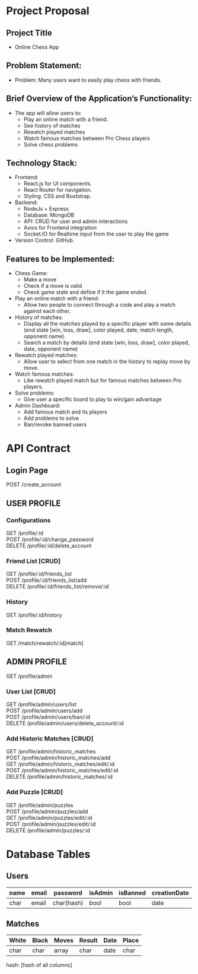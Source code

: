 # Project Proposal
## Project Title
  *	Online Chess App

##	Problem Statement:
  *	Problem: Many users want to easily play chess with friends.

##	Brief Overview of the Application’s Functionality:
  *	The app will allow users to:
    *	Play an online match with a friend.
    *	See history of matches
    *	Rewatch played matches
    *	Watch famous matches between Pro Chess players
    *	Solve chess problems
    	
##	Technology Stack:
  *	Frontend:
    *	React.js for UI components.
    *	React Router for navigation.
    *	Styling: CSS and Bootstrap.
  *	Backend:
    *	NodeJs + Express
    *	Database: MongoDB
    *	API: CRUD for user and admin interactions
    *	Axios for Frontend integration
    *	Socket.IO for Realtime input from the user to play the game
  *	Version Control: GitHub.
    
##	Features to be Implemented:
  *	Chess Game:
    *	Make a move
    * Check if a move is valid
    * Check game state and define if it the game ended.
  *	Play an online match with a friend:
    *	Allow two people to connect through a code and play a match against each other.
  *	History of matches: 
    *	Display all the matches played by a specific player with some details (end state [win, loss, draw], color played, date, match length, opponent name).
    *	Search a match by details (end state [win, loss, draw], color played, date, opponent name)
  *	Rewatch played matches: 
    *	Allow user to select from one match in the history to replay move by move.
  *	Watch famous matches: 
    *	Like rewatch played match but for famous matches between Pro players.
  *	Solve problems: 
    *	Give user a specific board to play to win/gain advantage
  *	Admin Dashboard:
    *	Add famous match and its players
    *	Add problems to solve
    *	Ban/revoke banned users

# API Contract
## Login Page
POST /create_account

## USER PROFILE
### Configurations
GET /profile/:id  
POST /profile/:id/change_password  
DELETE /profile/:id/delete_account  

### Friend List [CRUD]
GET /profile/:id/friends_list  
POST /profile/:id/friends_list/add  
DELETE /profile/:id/friends_list/remove/:id  

### History
GET /profile/:id/history

### Match Rewatch
GET /match/rewatch/:id[match]

## ADMIN PROFILE
GET /profile/admin

### User List [CRUD]
GET /profile/admin/users/list  
POST /profile/admin/users/add  
POST /profile/admin/users/ban/:id  
DELETE /profile/admin/users/delete_account/:id

### Add Historic Matches [CRUD]
GET /profile/admin/historic_matches  
POST /profile/admin/historic_matches/add  
GET /profile/admin/historic_matches/edit/:id  
POST /profile/admin/historic_matches/edit/:id  
DELETE /profile/admin/historic_matches/:id

### Add Puzzle [CRUD]
GET /profile/admin/puzzles  
POST /profile/admin/puzzles/add  
GET /profile/admin/puzzles/edit/:id  
POST /profile/admin/puzzles/edit/:id  
DELETE /profile/admin/puzzles/:id

# Database Tables
## Users
   | name | email | password | isAdmin | isBanned | creationDate |
   | ---- | ----- | -------- | ------- | -------- | -------------|
   | char | email | char(hash) | bool | bool | date |
   
## Matches
   | White | Black | Moves | Result | Date | Place |
   | ---- | ----- | -------- | ------- | -------- | -------------|
   | char | char | array | char | date | char |
   hash: [hash of all columns]
   
   
   
